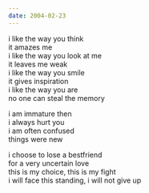 ```yaml
---
date: 2004-02-23
---
```


i like the way you think  
it amazes me  
i like the way you look at me  
it leaves me weak  
i like the way you smile  
it gives inspiration  
i like the way you are  
no one can steal the memory

i am immature then  
i always hurt you  
i am often confused  
things were new

i choose to lose a bestfriend  
for a very uncertain love  
this is my choice, this is my fight  
i will face this standing, i will not give up
